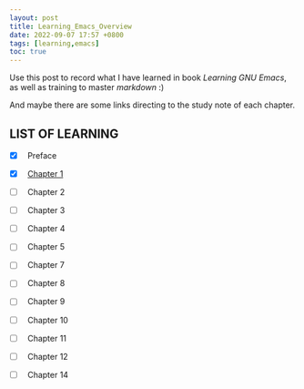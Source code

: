 ```yaml
---
layout: post
title: Learning_Emacs_Overview
date: 2022-09-07 17:57 +0800
tags: [learning,emacs]
toc: true
---
```

Use this post to record what I have learned in book *Learning GNU Emacs*, as well as training to master *markdown* :)

And maybe there are some links directing to the study note of each chapter.
## LIST OF LEARNING
- [x] &nbsp; Preface
- [x] &nbsp; [Chapter 1](https://zhengtongdu.github.io/2022/09/08/Learning_Emacs_I/)
- [ ] &nbsp; Chapter 2
- [ ] &nbsp; Chapter 3
- [ ] &nbsp; Chapter 4
- [ ] &nbsp; Chapter 5
- [ ] &nbsp; Chapter 7
- [ ] &nbsp; Chapter 8
- [ ] &nbsp; Chapter 9
- [ ] &nbsp; Chapter 10
- [ ] &nbsp; Chapter 11
- [ ] &nbsp; Chapter 12
- [ ] &nbsp; Chapter 14


